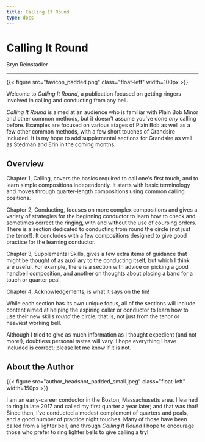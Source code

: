 ```yaml
---
title: Calling It Round 
type: docs
---
```


# Calling It Round
Bryn Reinstadler

---

{{< figure src="favicon_padded.png" class="float-left" width=100px >}}

Welcome to _Calling It Round_, a publication focused on getting ringers involved in calling and conducting from any bell.

_Calling It Round_ is aimed at an audience who is familiar with Plain Bob Minor and other common methods, but it doesn't assume you've done _any_ calling before. Examples are focused on various stages of Plain Bob as well as a few other common methods, with a few short touches of Grandsire included. It is my hope to add supplemental sections for Grandsire as well as Stedman and Erin in the coming months.

## Overview

Chapter 1, Calling, covers the basics required to call one's first touch, and to learn simple compositions independently. It starts with basic terminology and moves through quarter-length compositions using common calling positions.

Chapter 2, Conducting, focuses on more complex compositions and gives a variety of strategies for the beginning conductor to learn how to check and sometimes correct the ringing, with and without the use of coursing orders. There is a section dedicated to conducting from round the circle (not just the tenor!). It concludes with a few compositions designed to give good practice for the learning conductor.

Chapter 3, Supplemental Skills, gives a few extra items of guidance that might be thought of as auxiliary to the conducting itself, but which I think are useful. For example, there is a section with advice on picking a good handbell composition, and another on thoughts about placing a band for a touch or quarter peal.

Chapter 4, Acknowledgements, is what it says on the tin!

While each section has its own unique focus, all of the sections will include content aimed at helping the aspiring caller or conductor to learn how to use their new skills _round_ the circle; that is, not just from the tenor or heaviest working bell.

Although I tried to give as much information as I thought expedient (and not more!), doubtless personal tastes will vary. I hope everything I have included is correct; please let me know if it is not. 

## About the Author

{{< figure src="author_headshot_padded_small.jpeg" class="float-left" width=150px >}}

I am an early-career conductor in the Boston, Massachusetts area. I learned to ring in late 2017 and called my first quarter a year later; and that was that! Since then, I've conducted a modest complement of quarters and peals, and a good number of practice night touches. Many of those have been called from a lighter bell, and through _Calling It Round_ I hope to encourage those who prefer to ring lighter bells to give calling a try!


